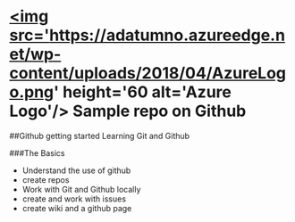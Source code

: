 # <a href='http://alexmarrero.tech'><img src='https://adatumno.azureedge.net/wp-content/uploads/2018/04/AzureLogo.png' height='60 alt='Azure Logo'/></a> Sample repo on Github

##Github getting started
Learning Git and Github

###The Basics
- Understand the use of github
- create repos
- Work with Git and Github locally
- create and work with issues
- create wiki and a github page
